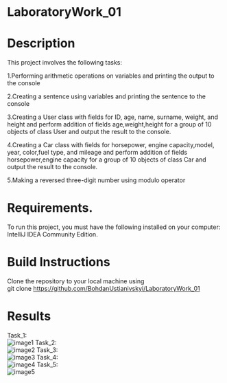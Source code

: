 # LaboratoryWork_01
# Description
This project involves the following tasks:
 
 1.Performing arithmetic operations on variables and printing the output to the console

2.Creating a sentence using variables and printing the sentence to the console

3.Creating a User class with fields for ID, age, name, surname, weight, and height and perform addition of fields age,weight,height for a group of 10 objects of class User and output the result to the console.

4.Creating a Car class with fields for horsepower, engine capacity,model, year, color,fuel type, and mileage and perform addition of fields horsepower,engine capacity for a group of 10 objects of class Car and output the result to the console.

5.Making  a reversed three-digit number using modulo operator 
# Requirements.
To run this project, you must have the following installed on your computer: IntelliJ IDEA Community Edition.

# Build Instructions
Clone the repository to your local machine using <br>
git clone https://github.com/BohdanUstianivskyi/LaboratoryWork_01
# Results

Task_1: <br>
![image1](https://github.com/BohdanUstianivskyi/LaboratoryWork_01/assets/132481363/84098259-265e-49ec-a988-d5f665fc7320)
Task_2: <br>
![image2](https://github.com/BohdanUstianivskyi/LaboratoryWork_01/assets/132481363/f0498b59-c8e2-4f1d-b795-829641aecf39)
Task_3: <br>
![image3](https://github.com/BohdanUstianivskyi/LaboratoryWork_01/assets/132481363/6bab93e4-f5f9-47fe-8bab-2d234c0ce665)
Task_4: <br>
![image4](https://github.com/BohdanUstianivskyi/LaboratoryWork_01/assets/132481363/2422358c-3156-4920-8f6c-505e863a6362)
Task_5: <br>
![image5](https://github.com/BohdanUstianivskyi/LaboratoryWork_01/assets/132481363/ea76252b-18d8-48a7-9fef-e1cdf143a025)





